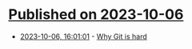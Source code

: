 # [Published on 2023-10-06](index.md)

* [2023-10-06, 16:01:01](https://lobste.rs/s/aejnbw/why_git_is_hard) - [Why Git is hard](https://roadrunnertwice.dreamwidth.org/596185.html)
